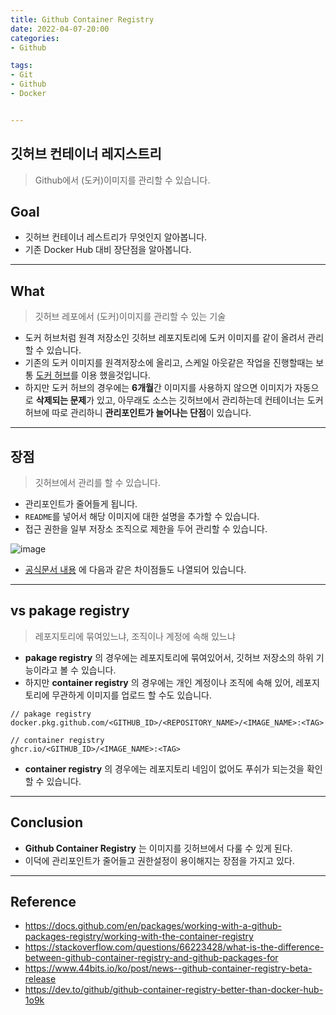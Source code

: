 ```yaml
---
title: Github Container Registry
date: 2022-04-07-20:00
categories:
- Github

tags:
- Git
- Github
- Docker


---
```


## 깃허브 컨테이너 레지스트리
> Github에서 (도커)이미지를 관리할 수 있습니다.

## Goal
- 깃허브 컨테이너 레스트리가 무엇인지 알아봅니다.
- 기존 Docker Hub 대비 장단점을 알아봅니다.

---

## What
> 깃허브 레포에서 (도커)이미지를 관리할 수 있는 기술

- 도커 허브처럼 원격 저장소인 깃허브 레포지토리에 도커 이미지를 같이 올려서 관리할 수 있습니다.
- 기존의 도커 이미지를 원격저장소에 올리고, 스케일 아웃같은 작업을 진행할때는 보통 [도커 허브](https://hub.docker.com/)를 이용 했을것입니다.
- 하지만 도커 허브의 경우에는 **6개월**간 이미지를 사용하지 않으면 이미지가 자동으로 **삭제되는 문제**가 있고, 아무래도 소스는 깃허브에서 관리하는데 컨테이너는 도커 허브에 따로 관리하니 **관리포인트가 늘어나는 단점**이 있습니다.


---

## 장점
> 깃허브에서 관리를 할 수 있습니다.

- 관리포인트가 줄어들게 됩니다.
- `README`를 넣어서 해당 이미지에 대한 설명을 추가할 수 있습니다.
- 접근 권한을 일부 저장소 조직으로 제한을 두어 관리할 수 있습니다.

![image](https://user-images.githubusercontent.com/43930419/162189776-8461af63-df86-47aa-b7cc-0eeeb3b4b63f.png)

- [공식문서 내용](https://docs.github.com/en/packages/working-with-a-github-packages-registry/migrating-to-the-container-registry-from-the-docker-registry#key-differences-between-the-container-registry-and-the-docker-registry) 에 다음과 같은 차이점들도 나열되어 있습니다.


---
  
## vs pakage registry
> 레포지토리에 묶여있느냐, 조직이나 계정에 속해 있느냐

- **pakage registry** 의 경우에는 레포지토리에 묶여있어서, 깃허브 저장소의 하위 기능이라고 볼 수 있습니다.
- 하지만 **container registry** 의 경우에는 개인 계정이나 조직에 속해 있어, 레포지토리에 무관하게 이미지를 업로드 할 수도 있습니다.

```
// pakage registry
docker.pkg.github.com/<GITHUB_ID>/<REPOSITORY_NAME>/<IMAGE_NAME>:<TAG>

// container registry
ghcr.io/<GITHUB_ID>/<IMAGE_NAME>:<TAG>
```

- **container registry** 의 경우에는 레포지토리 네임이 없어도 푸쉬가 되는것을 확인할 수 있습니다.


---

## Conclusion
- **Github Container Registry** 는 이미지를 깃허브에서 다룰 수 있게 된다.
- 이덕에 관리포인트가 줄어들고 권한설정이 용이해지는 장점을 가지고 있다.



---

## Reference
- https://docs.github.com/en/packages/working-with-a-github-packages-registry/working-with-the-container-registry
- https://stackoverflow.com/questions/66223428/what-is-the-difference-between-github-container-registry-and-github-packages-for
- https://www.44bits.io/ko/post/news--github-container-registry-beta-release
- https://dev.to/github/github-container-registry-better-than-docker-hub-1o9k